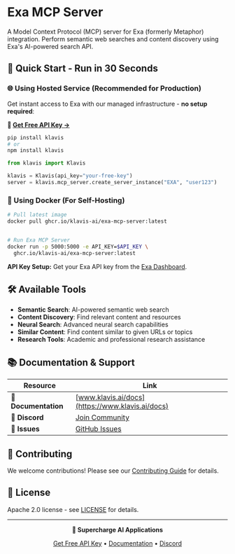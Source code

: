 # Exa MCP Server

A Model Context Protocol (MCP) server for Exa (formerly Metaphor) integration. Perform semantic web searches and content discovery using Exa's AI-powered search API.

## 🚀 Quick Start - Run in 30 Seconds

### 🌐 Using Hosted Service (Recommended for Production)

Get instant access to Exa with our managed infrastructure - **no setup required**:

**🔗 [Get Free API Key →](https://www.klavis.ai/home/api-keys)**

```bash
pip install klavis
# or
npm install klavis
```

```python
from klavis import Klavis

klavis = Klavis(api_key="your-free-key")
server = klavis.mcp_server.create_server_instance("EXA", "user123")
```

### 🐳 Using Docker (For Self-Hosting)

```bash
# Pull latest image
docker pull ghcr.io/klavis-ai/exa-mcp-server:latest


# Run Exa MCP Server
docker run -p 5000:5000 -e API_KEY=$API_KEY \
  ghcr.io/klavis-ai/exa-mcp-server:latest
```

**API Key Setup:** Get your Exa API key from the [Exa Dashboard](https://dashboard.exa.ai/).

## 🛠️ Available Tools

- **Semantic Search**: AI-powered semantic web search
- **Content Discovery**: Find relevant content and resources
- **Neural Search**: Advanced neural search capabilities
- **Similar Content**: Find content similar to given URLs or topics
- **Research Tools**: Academic and professional research assistance

## 📚 Documentation & Support

| Resource | Link |
|----------|------|
| **📖 Documentation** | [www.klavis.ai/docs](https://www.klavis.ai/docs) |
| **💬 Discord** | [Join Community](https://discord.gg/p7TuTEcssn) |
| **🐛 Issues** | [GitHub Issues](https://github.com/klavis-ai/klavis/issues) |

## 🤝 Contributing

We welcome contributions! Please see our [Contributing Guide](../../CONTRIBUTING.md) for details.

## 📜 License

Apache 2.0 license - see [LICENSE](../../LICENSE) for details.

---

<div align="center">
  <p><strong>🚀 Supercharge AI Applications </strong></p>
  <p>
    <a href="https://www.klavis.ai">Get Free API Key</a> •
    <a href="https://www.klavis.ai/docs">Documentation</a> •
    <a href="https://discord.gg/p7TuTEcssn">Discord</a>
  </p>
</div>

